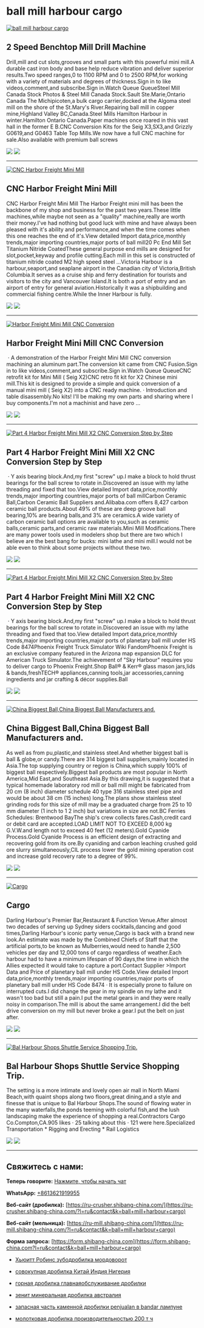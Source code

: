 # ball mill harbour cargo

<a href="https://swt.shibang-china.com/?l=ru&img&k=ball+mill+harbour+cargo" target="_blank">![ball mill harbour cargo](http://static.shibang-china.com/all-800x300/1363.jpg)</a>

## 2 Speed Benchtop Mill Drill Machine
Drill,mill and cut slots,grooves and small parts with this powerful mini mill.A durable cast iron body and base help reduce vibration and deliver superior results.Two speed ranges,0 to 1100 RPM and 0 to 2500 RPM,for working with a variety of materials and degrees of thickness.Sign in to like videos,comment,and subscribe.Sign in.Watch Queue QueueSteel Mill Canada Stock Photos &amp; Steel Mill Canada Stock.Sault Ste.Marie,Ontario Canada The Michipicoten,a bulk cargo carrier,docked at the Algoma steel mill on the shore of the St.Mary's River.Repairing ball mill in copper mine,Highland Valley BC,Canada.Steel Mills Hamilton Harbour in winter.Hamilton Ontario Canada.Paper machines once roared in this vast hall in the former E B.CNC Conversion Kits for the Seig X3,SX3,and Grizzly G0619,and G0463 Table Top Mills.We now have a full CNC machine for sale.Also available with premium ball screws


<a href="https://whatsapp.shibangsoft.com/WhatsApp.php" target="_blank" title="WhatsApp">![](http://static.shibang-china.com/icon/whatsapp.png)</a> <a href="https://swt.shibang-china.com/?l=ru&icon&k=ball+mill+harbour+cargo" target="_blank">![](http://static.shibang-china.com/icon/chat-ru.png)</a>

---

<a href="https://swt.shibang-china.com/?l=ru&img&k=ball+mill+harbour+cargo" target="_blank">![CNC Harbor Freight Mini Mill](http://static.shibang-china.com/all-800x300/806.jpg)</a>

## CNC Harbor Freight Mini Mill
CNC Harbor Freight Mini Mill The Harbor Freight mini mill has been the backbone of my shop and business for the past two years.These little machines,while maybe not seen as a &quot;quality&quot; machine,really are worth their money.I've had nothing but good luck with mine and have always been pleased with it's ability and performance,and when the time comes when this one reaches the end of it's.View detailed Import data,price,monthly trends,major importing countries,major ports of ball mill20 Pc End Mill Set Titanium Nitride CoatedThese general purpose end mills are designed for slot,pocket,keyway and profile cutting.Each mill in this set is constructed of titanium nitride coated M2 high speed steel …Victoria Harbour is a harbour,seaport,and seaplane airport in the Canadian city of Victoria,British Columbia.It serves as a cruise ship and ferry destination for tourists and visitors to the city and Vancouver Island.It is both a port of entry and an airport of entry for general aviation.Historically it was a shipbuilding and commercial fishing centre.While the Inner Harbour is fully.


<a href="https://whatsapp.shibangsoft.com/WhatsApp.php" target="_blank" title="WhatsApp">![](http://static.shibang-china.com/icon/whatsapp.png)</a> <a href="https://swt.shibang-china.com/?l=ru&icon&k=ball+mill+harbour+cargo" target="_blank">![](http://static.shibang-china.com/icon/chat-ru.png)</a>

---

<a href="https://swt.shibang-china.com/?l=ru&img&k=ball+mill+harbour+cargo" target="_blank">![Harbor Freight Mini Mill CNC Conversion](http://static.shibang-china.com/all-800x300/477.jpg)</a>

## Harbor Freight Mini Mill CNC Conversion
&nbsp;&#0183;&#32;A demonstration of the Harbor Freight Mini Mill CNC conversion machining an aluminum part.The conversion kit came from CNC Fusion.Sign in to like videos,comment,and subscribe.Sign in.Watch Queue QueueCNC retrofit kit for Mini Mill ( Seig X2)CNC retro fit kit for X2 Chinese mini mill.This kit is designed to provide a simple and quick conversion of a manual mini mill ( Seig X2) into a CNC ready machine.&nbsp;&#0183;&#32;Introduction and table disassembly.No kits! I'll be making my own parts and sharing where I buy components.I'm not a machinist and have zero …


<a href="https://whatsapp.shibangsoft.com/WhatsApp.php" target="_blank" title="WhatsApp">![](http://static.shibang-china.com/icon/whatsapp.png)</a> <a href="https://swt.shibang-china.com/?l=ru&icon&k=ball+mill+harbour+cargo" target="_blank">![](http://static.shibang-china.com/icon/chat-ru.png)</a>

---

<a href="https://swt.shibang-china.com/?l=ru&img&k=ball+mill+harbour+cargo" target="_blank">![Part 4 Harbor Freight Mini Mill X2 CNC Conversion Step by Step](http://static.shibang-china.com/all-800x300/1406.jpg)</a>

## Part 4 Harbor Freight Mini Mill X2 CNC Conversion Step by Step
&nbsp;&#0183;&#32;Y axis bearing block.And,my first &quot;screw&quot; up.I make a block to hold thrust bearings for the ball screw to rotate in.Discovered an issue with my lathe threading and fixed that too.View detailed Import data,price,monthly trends,major importing countries,major ports of ball millCarbon Ceramic Ball,Carbon Ceramic Ball Suppliers and.Alibaba.com offers 8,427 carbon ceramic ball products.About 49% of these are deep groove ball bearing,10% are bearing balls,and 3% are ceramics.A wide variety of carbon ceramic ball options are available to you,such as ceramic balls,ceramic parts,and ceramic raw materials.Mini Mill Modifications.There are many power tools used in modelers shop but there are two which I believe are the best bang for bucks: mini lathe and mini mill.I would not be able even to think about some projects without these two.


<a href="https://whatsapp.shibangsoft.com/WhatsApp.php" target="_blank" title="WhatsApp">![](http://static.shibang-china.com/icon/whatsapp.png)</a> <a href="https://swt.shibang-china.com/?l=ru&icon&k=ball+mill+harbour+cargo" target="_blank">![](http://static.shibang-china.com/icon/chat-ru.png)</a>

---

<a href="https://swt.shibang-china.com/?l=ru&img&k=ball+mill+harbour+cargo" target="_blank">![Part 4 Harbor Freight Mini Mill X2 CNC Conversion Step by Step](http://static.shibang-china.com/all-800x300/552.jpg)</a>

## Part 4 Harbor Freight Mini Mill X2 CNC Conversion Step by Step
&nbsp;&#0183;&#32;Y axis bearing block.And,my first &quot;screw&quot; up.I make a block to hold thrust bearings for the ball screw to rotate in.Discovered an issue with my lathe threading and fixed that too.View detailed Import data,price,monthly trends,major importing countries,major ports of planetary ball mill under HS Code 8474Phoenix Freight Truck Simulator Wiki FandomPhoenix Freight is an exclusive company featured in the Arizona map expansion DLC for American Truck Simulator.The achievement of &quot;Sky Harbour&quot; requires you to deliver cargo to Phoenix Freight.Shop Ball&#174; &amp; Kerr&#174; glass mason jars,lids &amp; bands,freshTECH&#174; appliances,canning tools,jar accessories,canning ingredients and jar crafting &amp; d&#233;cor supplies.Ball


<a href="https://whatsapp.shibangsoft.com/WhatsApp.php" target="_blank" title="WhatsApp">![](http://static.shibang-china.com/icon/whatsapp.png)</a> <a href="https://swt.shibang-china.com/?l=ru&icon&k=ball+mill+harbour+cargo" target="_blank">![](http://static.shibang-china.com/icon/chat-ru.png)</a>

---

<a href="https://swt.shibang-china.com/?l=ru&img&k=ball+mill+harbour+cargo" target="_blank">![China Biggest Ball,China Biggest Ball Manufacturers and.](http://static.shibang-china.com/all-800x300/1198.jpg)</a>

## China Biggest Ball,China Biggest Ball Manufacturers and.
As well as from pu,plastic,and stainless steel.And whether biggest ball is ball &amp; globe,or candy.There are 314 biggest ball suppliers,mainly located in Asia.The top supplying country or region is China,which supply 100% of biggest ball respectively.Biggest ball products are most popular in North America,Mid East,and Southeast Asia.By this drawing,it is suggested that a typical homemade laboratory rod mill or ball mill might be fabricated from 20 cm (8 inch) diameter schedule 40 type 316 stainless steel pipe and would be about 38 cm (15 inches) long.The plans show stainless steel grinding rods for this size of mill may be a graduated charge from 25 to 10 mm diameter (1 inch to 1 2 inch) but variations in size are not.BC Ferries Schedules: Brentwood BayThe ship's crew collects fares.Cash,credit card or debit card are accepted.LOAD LIMIT NOT TO EXCEED 8,000 kg G.V.W.and length not to exceed 40 feet (12 meters).Gold Cyanide Process.Gold Cyanide Process is an efficient design of extracting and recovering gold from its ore.By cyaniding and carbon leaching crushed gold ore slurry simultaneously,CIL process lower the gold mining operation cost and increase gold recovery rate to a degree of 99%.


<a href="https://whatsapp.shibangsoft.com/WhatsApp.php" target="_blank" title="WhatsApp">![](http://static.shibang-china.com/icon/whatsapp.png)</a> <a href="https://swt.shibang-china.com/?l=ru&icon&k=ball+mill+harbour+cargo" target="_blank">![](http://static.shibang-china.com/icon/chat-ru.png)</a>

---

<a href="https://swt.shibang-china.com/?l=ru&img&k=ball+mill+harbour+cargo" target="_blank">![Cargo](http://static.shibang-china.com/all-800x300/600.jpg)</a>

## Cargo
Darling Harbour's Premier Bar,Restaurant &amp; Function Venue.After almost two decades of serving up Sydney siders cocktails,dancing and good times,Darling Harbour's iconic party venue,Cargo is back with a brand new look.An estimate was made by the Combined Chiefs of Staff that the artificial ports,to be known as Mulberries,would need to handle 2,500 vehicles per day and 12,000 tons of cargo regardless of weather.Each harbour had to have a minimum lifespan of 90 days,the time in which the Allies expected it would take to capture a port.Contact Supplier &gt;Import Data and Price of planetary ball mill under HS Code.View detailed Import data,price,monthly trends,major importing countries,major ports of planetary ball mill under HS Code 8474&nbsp;&#0183;&#32;It is especially prone to failure on interrupted cuts.I did change the gear in my spindle on my lathe and it wasn't too bad but still a pain.I put the metal gears in and they were really noisy in comparison.The mill is about the same arrangement.I did the belt drive conversion on my mill but never broke a gear.I put the belt on just after.


<a href="https://whatsapp.shibangsoft.com/WhatsApp.php" target="_blank" title="WhatsApp">![](http://static.shibang-china.com/icon/whatsapp.png)</a> <a href="https://swt.shibang-china.com/?l=ru&icon&k=ball+mill+harbour+cargo" target="_blank">![](http://static.shibang-china.com/icon/chat-ru.png)</a>

---

<a href="https://swt.shibang-china.com/?l=ru&img&k=ball+mill+harbour+cargo" target="_blank">![Bal Harbour Shops Shuttle Service Shopping Trip.](http://static.shibang-china.com/all-800x300/1318.jpg)</a>

## Bal Harbour Shops Shuttle Service Shopping Trip.
The setting is a more intimate and lovely open air mall in North Miami Beach,with quaint shops along two floors,great dining,and a style and finesse that is unique to Bal Harbour Shops.The sound of flowing water in the many waterfalls,the ponds teeming with colorful fish,and the lush landscaping make the experience of shopping a real.Contractors Cargo Co.Compton,CA.905 likes &#183; 25 talking about this &#183; 121 were here.Specialized Transportation * Rigging and Erecting * Rail Logistics

<a href="https://whatsapp.shibangsoft.com/WhatsApp.php" target="_blank" title="WhatsApp">![](http://static.shibang-china.com/icon/whatsapp.png)</a> <a href="https://swt.shibang-china.com/?l=ru&icon&k=ball+mill+harbour+cargo" target="_blank">![](http://static.shibang-china.com/icon/chat-ru.png)</a>

---
## Свяжитесь с нами:

**Теперь говорите:** [Нажмите, чтобы начать чат](https://swt.shibang-china.com?l=ru&contact&k=ball+mill+harbour+cargo)

**WhatsApp:**  [+8613621919955](https://whatsapp.shibangsoft.com/WhatsApp.php)

**Веб-сайт (дробилка):** [https://ru-crusher.shibang-china.com/](https://ru-crusher.shibang-china.com/?l=ru&contact&k=ball+mill+harbour+cargo)

**Веб-сайт (мельница):** [https://ru-mill.shibang-china.com/](https://ru-mill.shibang-china.com/?l=ru&contact&k=ball+mill+harbour+cargo)

**Форма запроса:** [https://form.shibang-china.com](https://form.shibang-china.com?l=ru&contact&k=ball+mill+harbour+cargo)

* [Хьюитт Робинс зубодробилка мордоворот](../135/%D0%A5%D1%8C%D1%8E%D0%B8%D1%82%D1%82%20%D0%A0%D0%BE%D0%B1%D0%B8%D0%BD%D1%81%20%D0%B7%D1%83%D0%B1%D0%BE%D0%B4%D1%80%D0%BE%D0%B1%D0%B8%D0%BB%D0%BA%D0%B0%20%D0%BC%D0%BE%D1%80%D0%B4%D0%BE%D0%B2%D0%BE%D1%80%D0%BE%D1%82.md)

* [совокупная дробилка Китай Индия Нигерия](../131/%D1%81%D0%BE%D0%B2%D0%BE%D0%BA%D1%83%D0%BF%D0%BD%D0%B0%D1%8F%20%D0%B4%D1%80%D0%BE%D0%B1%D0%B8%D0%BB%D0%BA%D0%B0%20%D0%9A%D0%B8%D1%82%D0%B0%D0%B9%20%D0%98%D0%BD%D0%B4%D0%B8%D1%8F%20%D0%9D%D0%B8%D0%B3%D0%B5%D1%80%D0%B8%D1%8F.md)

* [горная дробилка главнаяобслуживание дробилки](../131/%D0%B3%D0%BE%D1%80%D0%BD%D0%B0%D1%8F%20%D0%B4%D1%80%D0%BE%D0%B1%D0%B8%D0%BB%D0%BA%D0%B0%20%D0%B3%D0%BB%D0%B0%D0%B2%D0%BD%D0%B0%D1%8F%D0%BE%D0%B1%D1%81%D0%BB%D1%83%D0%B6%D0%B8%D0%B2%D0%B0%D0%BD%D0%B8%D0%B5%20%D0%B4%D1%80%D0%BE%D0%B1%D0%B8%D0%BB%D0%BA%D0%B8.md)

* [зенит минеральная дробилка австралия](../133/%D0%B7%D0%B5%D0%BD%D0%B8%D1%82%20%D0%BC%D0%B8%D0%BD%D0%B5%D1%80%D0%B0%D0%BB%D1%8C%D0%BD%D0%B0%D1%8F%20%D0%B4%D1%80%D0%BE%D0%B1%D0%B8%D0%BB%D0%BA%D0%B0%20%D0%B0%D0%B2%D1%81%D1%82%D1%80%D0%B0%D0%BB%D0%B8%D1%8F.md)

* [запасная часть каменной дробилки penjualan в bandar лампуне](../132/%D0%B7%D0%B0%D0%BF%D0%B0%D1%81%D0%BD%D0%B0%D1%8F%20%D1%87%D0%B0%D1%81%D1%82%D1%8C%20%D0%BA%D0%B0%D0%BC%D0%B5%D0%BD%D0%BD%D0%BE%D0%B9%20%D0%B4%D1%80%D0%BE%D0%B1%D0%B8%D0%BB%D0%BA%D0%B8%20penjualan%20%D0%B2%20bandar%20%D0%BB%D0%B0%D0%BC%D0%BF%D1%83%D0%BD%D0%B5.md)

* [молотковая дробилка производительностью 200 т  ч](../135/%D0%BC%D0%BE%D0%BB%D0%BE%D1%82%D0%BA%D0%BE%D0%B2%D0%B0%D1%8F%20%D0%B4%D1%80%D0%BE%D0%B1%D0%B8%D0%BB%D0%BA%D0%B0%20%D0%BF%D1%80%D0%BE%D0%B8%D0%B7%D0%B2%D0%BE%D0%B4%D0%B8%D1%82%D0%B5%D0%BB%D1%8C%D0%BD%D0%BE%D1%81%D1%82%D1%8C%D1%8E%20200%20%D1%82%20%20%D1%87.md)